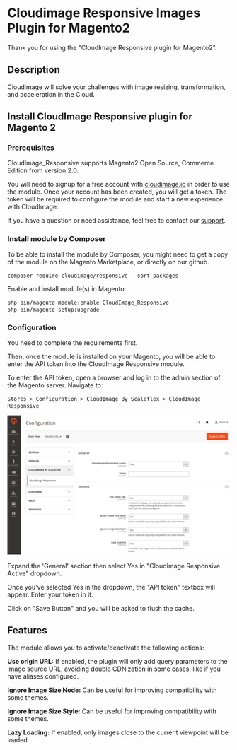 # Cloudimage Responsive Images Plugin for Magento2

Thank you for using the "CloudImage Responsive plugin for Magento2".

## Description

Cloudimage will solve your challenges with image resizing, transformation, 
and acceleration in the Cloud.

## Install CloudImage Responsive plugin for Magento 2

### Prerequisites

CloudImage_Responsive supports Magento2 Open Source, Commerce Edition from version 2.0.

You will need to signup for a free account with [cloudimage.io](https://www.cloudimage.io/en/registration)
in order to use the module. Once your account has been created, you will get a token. The token will be required
to configure the module and start a new experience with CloudImage.

If you have a question or need assistance, feel free to contact our [support](https://www.cloudimage.io/en/contact-us).

### Install module by Composer

To be able to install the module by Composer, you might need to get a copy of the  module on the Magento Marketplace, or directly on our github.
 

```shell
composer require cloudimage/responsive --sort-packages
```

Enable and install module(s) in Magento:

```shell
php bin/magento module:enable CloudImage_Responsive
php bin/magento setup:upgrade
```

### Configuration

You need to complete the requirements first. 

Then, once the module is installed on your Magento, you will be able to enter the API token 
into the CloudImage Responsive module.   

To enter the API token, open a browser and log in to the admin section of the Magento server. 
Navigate to:

```
Stores > Configuration > CloudImage By Scaleflex > CloudImage Responsive
```

![CloudImage Responsive Plugin Configuration](doc/images/cloudimage_responsive_plugin_config.png "CloudImage Responsive Configuration Page")

Expand the 'General' section then select Yes in "CloudImage Responsive Active" dropdown.

Once you've selected Yes in the dropdown, the "API token" textbox will appear. Enter your token in it.

Click on "Save Button" and you will be asked to flush the cache.

## Features

The module allows you to activate/deactivate the following options:

**Use origin URL:** If enabled, the plugin will only add query parameters to the image source URL, avoiding double CDNization in some cases, like if you have aliases configured.

**Ignore Image Size Node:** Can be useful for improving compatibility with some themes.

**Ignore Image Size Style:** Can be useful for improving compatibility with some themes.

**Lazy Loading:** If enabled, only images close to the current viewpoint will be loaded.
